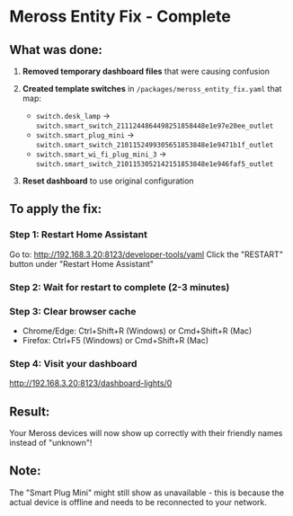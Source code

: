 # Meross Entity Fix - Complete

## What was done:

1. **Removed temporary dashboard files** that were causing confusion
2. **Created template switches** in `/packages/meross_entity_fix.yaml` that map:
   - `switch.desk_lamp` → `switch.smart_switch_2111244864498251858448e1e97e20ee_outlet`
   - `switch.smart_plug_mini` → `switch.smart_switch_2101152499305651853848e1e9471b1f_outlet`
   - `switch.smart_wi_fi_plug_mini_3` → `switch.smart_switch_2101153052142151853848e1e946faf5_outlet`

3. **Reset dashboard** to use original configuration

## To apply the fix:

### Step 1: Restart Home Assistant
Go to: http://192.168.3.20:8123/developer-tools/yaml
Click the "RESTART" button under "Restart Home Assistant"

### Step 2: Wait for restart to complete (2-3 minutes)

### Step 3: Clear browser cache
- Chrome/Edge: Ctrl+Shift+R (Windows) or Cmd+Shift+R (Mac)
- Firefox: Ctrl+F5 (Windows) or Cmd+Shift+R (Mac)

### Step 4: Visit your dashboard
http://192.168.3.20:8123/dashboard-lights/0

## Result:
Your Meross devices will now show up correctly with their friendly names instead of "unknown"!

## Note:
The "Smart Plug Mini" might still show as unavailable - this is because the actual device is offline and needs to be reconnected to your network.